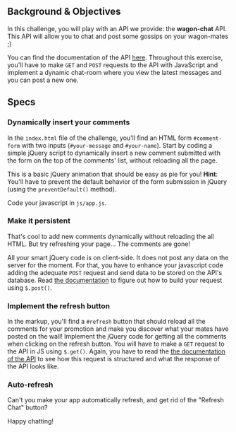 ## Background & Objectives

In this challenge, you will play with an API we provide: the **wagon-chat** API.
This API will allow you to chat and post some gossips on your wagon-mates ;)

You can find the documentation of the API [here](https://github.com/lewagon/wagon-chat-api/blob/master/README.md). Throughout this exercise, you'll have to make `GET` and `POST` requests to the API
with JavaScript and implement a dynamic chat-room where you view the latest messages and you can post a new one.

## Specs

### Dynamically insert your comments

In the `index.html` file of the challenge, you'll find an HTML form `#comment-form` with two inputs (`#your-message` and `#your-name`). Start by coding a simple jQuery script to dynamically insert a new comment submitted with the form on the top of the comments' list, without reloading all the page.

This is a basic jQuery animation that should be easy as pie for you! **Hint**: You'll have to prevent the default behavior of the form submission in jQuery (using the `preventDefault()` method).

Code your javascript in `js/app.js`.

### Make it persistent

That's cool to add new comments dynamically without reloading the all HTML. But try refreshing your page... The comments are gone!

All your smart jQuery code is on client-side. It does not post any data on the server for the moment. For that, you have to enhance your javascript code adding the adequate `POST` request and send data to be stored on the API's database. Read [the documentation](https://github.com/lewagon/wagon-chat-api/blob/master/README.md) to figure out how to build your request using `$.post()`.

### Implement the refresh button

In the markup, you'll find a `#refresh` button that should reload all the comments for your promotion and make you discover what your mates have posted on the wall! Implement the jQuery code for getting all the comments when clicking on the refresh button. You will have to make a `GET` request to the API in JS using `$.get()`. Again, you have to read the [the documentation of the API](https://github.com/lewagon/wagon-chat-api/blob/master/README.md) to see how this request is structured and what the response of the API looks like.


### Auto-refresh

Can't you make your app automatically refresh, and get rid of the "Refresh Chat" button?

Happy chatting!